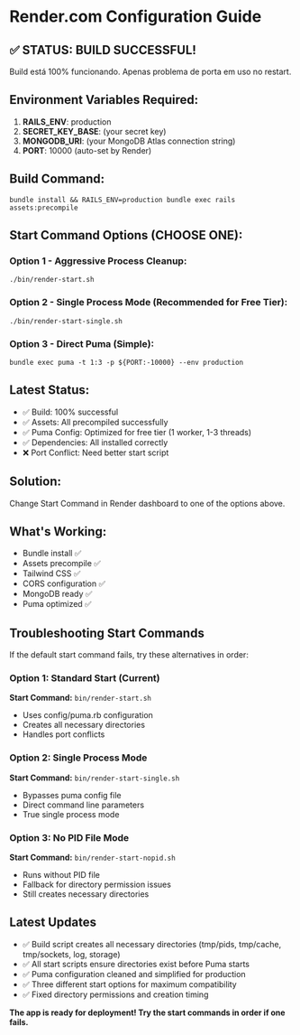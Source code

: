 # Render.com Configuration Guide

## ✅ STATUS: BUILD SUCCESSFUL! 

Build está 100% funcionando. Apenas problema de porta em uso no restart.

## Environment Variables Required:

1. **RAILS_ENV**: production
2. **SECRET_KEY_BASE**: (your secret key)
3. **MONGODB_URI**: (your MongoDB Atlas connection string)
4. **PORT**: 10000 (auto-set by Render)

## Build Command:
```
bundle install && RAILS_ENV=production bundle exec rails assets:precompile
```

## Start Command Options (CHOOSE ONE):

### Option 1 - Aggressive Process Cleanup:
```
./bin/render-start.sh
```

### Option 2 - Single Process Mode (Recommended for Free Tier):
```
./bin/render-start-single.sh
```

### Option 3 - Direct Puma (Simple):
```
bundle exec puma -t 1:3 -p ${PORT:-10000} --env production
```

## Latest Status:
- ✅ Build: 100% successful
- ✅ Assets: All precompiled successfully  
- ✅ Puma Config: Optimized for free tier (1 worker, 1-3 threads)
- ✅ Dependencies: All installed correctly
- ❌ Port Conflict: Need better start script

## Solution:
Change Start Command in Render dashboard to one of the options above.

## What's Working:
- Bundle install ✅
- Assets precompile ✅  
- Tailwind CSS ✅
- CORS configuration ✅
- MongoDB ready ✅
- Puma optimized ✅

## Troubleshooting Start Commands

If the default start command fails, try these alternatives in order:

### Option 1: Standard Start (Current)
**Start Command:** `bin/render-start.sh`
- Uses config/puma.rb configuration
- Creates all necessary directories
- Handles port conflicts

### Option 2: Single Process Mode
**Start Command:** `bin/render-start-single.sh`
- Bypasses puma config file
- Direct command line parameters
- True single process mode

### Option 3: No PID File Mode
**Start Command:** `bin/render-start-nopid.sh`
- Runs without PID file
- Fallback for directory permission issues
- Still creates necessary directories

## Latest Updates

- ✅ Build script creates all necessary directories (tmp/pids, tmp/cache, tmp/sockets, log, storage)
- ✅ All start scripts ensure directories exist before Puma starts
- ✅ Puma configuration cleaned and simplified for production
- ✅ Three different start options for maximum compatibility
- ✅ Fixed directory permissions and creation timing

**The app is ready for deployment! Try the start commands in order if one fails.**
